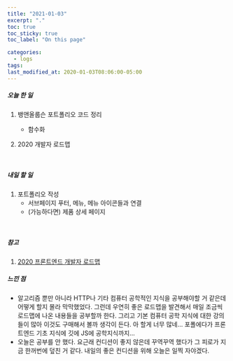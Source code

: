 ```yaml
---
title: "2021-01-03"
excerpt: "."
toc: true
toc_sticky: true
toc_label: "On this page"

categories:
  - logs
tags:
last_modified_at: 2020-01-03T08:06:00-05:00
---
```


##### 오늘 한 일

1. 뱅앤올룹슨 포트폴리오 코드 정리

   - 함수화

2. 2020 개발자 로드맵

<br />

##### 내일 할 일

1. 포트폴리오 작성
   - 서브페이지 푸터, 메뉴, 메뉴 아이콘들과 연결
   - (가능하다면) 제품 상세 페이지

<br />

##### 참고

1. [2020 프론트엔드 개발자 로드맵](https://bomango.tistory.com/3?category=859680)
   <br />

##### 느낀 점

- 알고리즘 뿐만 아니라 HTTP나 기타 컴퓨터 공학적인 지식을 공부해야할 거 같은데 어떻게 할지 몰라 막막했었다. 그런데 우연히 좋은 로드맵을 발견해서 매일 조금씩 로드맵에 나온 내용들을 공부할까 한다. 그리고 기본 컴퓨터 공학 지식에 대한 강의들이 많아 이것도 구매해서 볼까 생각이 든다. 아 할게 너무 많네... 포폴에다가 프론트엔드 기초 지식에 깃에 JS에 공학지식까지...
- 오늘은 공부를 안 했다. 요근래 컨디션이 좋지 않은데 꾸역꾸역 했다가 그 피로가 지금 한꺼번에 덮친 거 같다. 내일의 좋은 컨디션을 위해 오늘은 일찍 자야겠다.
